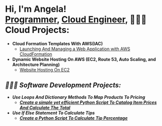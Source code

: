 <h1>Hi, I'm Angela! <br/><a href="https://github.com/angelammmm">Programmer</a>, <a href="https://www.linkedin.com/in/angela-mapes-ba74501a6">Cloud Engineer</a>, <a



<h2>👩🏻‍💻 Cloud Projects:</h2>

- <b>Cloud Formation Templates With AWS(IAC)</b>
  - [Launching And Managing a Web Application with AWS CloudFormation](https://github.com/angelammmm/Launching-And-Managing-a-Web-Application-with-AWS-CloudFormation.git)
- <b>Dynamic Website Hosting On AWS (EC2, Route 53, Auto Scaling, and Architecture Planning)</b>
  - [Website Hosting On EC2](https://github.com/joshmadakor1/4chan-Image-Analysis-Middleware-C964) <b><i>
  

<h2>👩🏻‍💻 Software Development Projects:</h2>

- <b>Use Loops And Dictionary Methods To Map Products To Pricing</b>
  - [Create a simple yet efficient Python Script To Catalog Item Prices And Calculate The Total](https://github.com/angelammmm/IT-Equitment-Order-Catalog-/blob/main/README.md)
- <b>Use If Else Statement To Calculate Tips</b>
  - [Create a Python Script To Calculate Tip Percentage](https://github.com/angelammmm/Tip-Calculator)
  




<!--

- 🔭 I’m currently working on ...
- 🌱 I’m currently learning ...
- 📫 How to reach me: ...

-->
